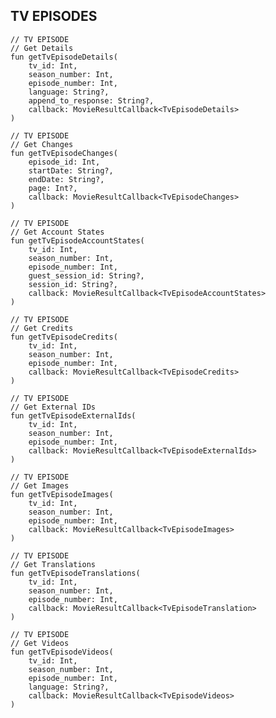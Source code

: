 ## TV EPISODES

    // TV EPISODE
    // Get Details
    fun getTvEpisodeDetails(
        tv_id: Int,
        season_number: Int,
        episode_number: Int,
        language: String?,
        append_to_response: String?,
        callback: MovieResultCallback<TvEpisodeDetails>
    )

    // TV EPISODE
    // Get Changes
    fun getTvEpisodeChanges(
        episode_id: Int,
        startDate: String?,
        endDate: String?,
        page: Int?,
        callback: MovieResultCallback<TvEpisodeChanges>
    )

    // TV EPISODE
    // Get Account States
    fun getTvEpisodeAccountStates(
        tv_id: Int,
        season_number: Int,
        episode_number: Int,
        guest_session_id: String?,
        session_id: String?,
        callback: MovieResultCallback<TvEpisodeAccountStates>
    )

    // TV EPISODE
    // Get Credits
    fun getTvEpisodeCredits(
        tv_id: Int,
        season_number: Int,
        episode_number: Int,
        callback: MovieResultCallback<TvEpisodeCredits>
    )

    // TV EPISODE
    // Get External IDs
    fun getTvEpisodeExternalIds(
        tv_id: Int,
        season_number: Int,
        episode_number: Int,
        callback: MovieResultCallback<TvEpisodeExternalIds>
    )

    // TV EPISODE
    // Get Images
    fun getTvEpisodeImages(
        tv_id: Int,
        season_number: Int,
        episode_number: Int,
        callback: MovieResultCallback<TvEpisodeImages>
    )

    // TV EPISODE
    // Get Translations
    fun getTvEpisodeTranslations(
        tv_id: Int,
        season_number: Int,
        episode_number: Int,
        callback: MovieResultCallback<TvEpisodeTranslation>
    )

    // TV EPISODE
    // Get Videos
    fun getTvEpisodeVideos(
        tv_id: Int,
        season_number: Int,
        episode_number: Int,
        language: String?,
        callback: MovieResultCallback<TvEpisodeVideos>
    )